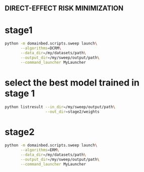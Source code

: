 ## DIRECT-EFFECT RISK MINIMIZATION
# stage1
```sh
python -m domainbed.scripts.sweep launch\
       --algorithms=DCRM\
       --data_dir=/my/datasets/path\
       --output_dir=/my/sweep/output/path\
       --command_launcher MyLauncher
```
# select the best model trained in stage 1
```sh
python listresult --in_dir=/my/sweep/output/path\
                  --out_dir=stage2/weights
```
# stage2
```sh
python -m domainbed.scripts.sweep launch\
       --algorithms=ERM\
       --data_dir=/my/datasets/path\
       --output_dir=/my/sweep/output/path\
       --command_launcher MyLauncher
```
